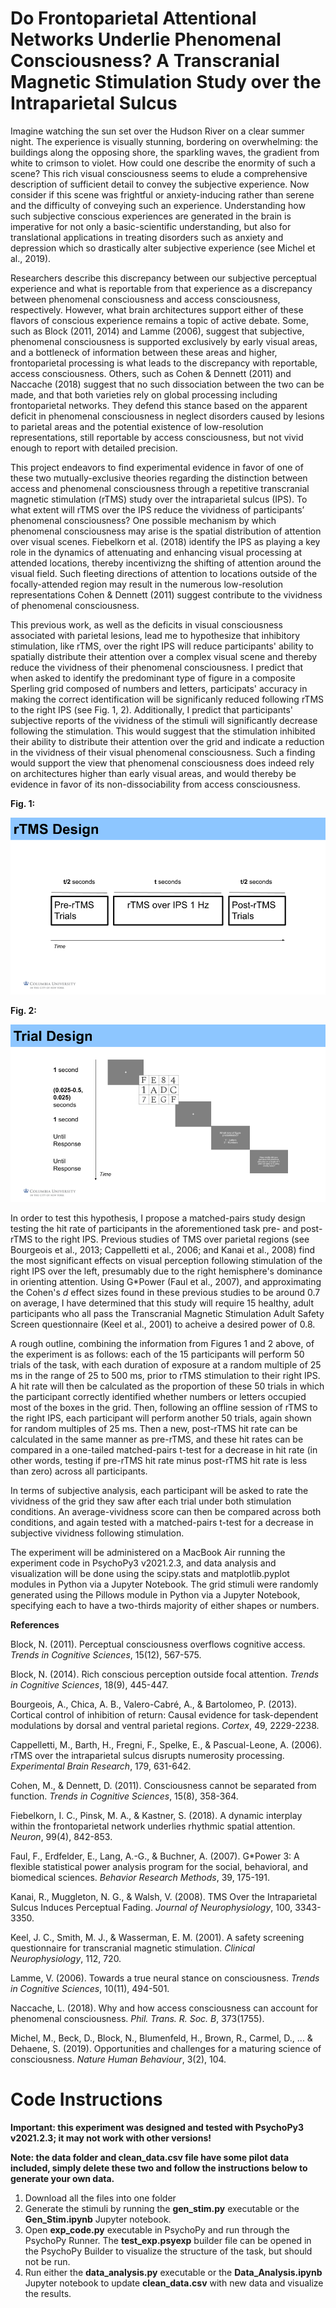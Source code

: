 # Do Frontoparietal Attentional Networks Underlie Phenomenal Consciousness? A Transcranial Magnetic Stimulation Study over the Intraparietal Sulcus

Imagine watching the sun set over the Hudson River on a clear summer night. The experience is visually stunning, bordering on overwhelming: the buildings along the opposing shore, the sparkling waves, the gradient from white to crimson to violet. How could one describe the enormity of such a scene? This rich visual consciousness seems to elude a comprehensive description of sufficient detail to convey the subjective experience. Now consider if this scene was frightful or anxiety-inducing rather than serene and the difficulty of conveying such an experience. Understanding how such subjective conscious experiences are generated in the brain is imperative for not only a basic-scientific understanding, but also for translational applications in treating disorders such as anxiety and depression which so drastically alter subjective experience (see Michel et al., 2019).

Researchers describe this discrepancy between our subjective perceptual experience and what is reportable from that experience as a discrepancy between phenomenal consciousness and access consciousness, respectively. However, what brain architectures support either of these flavors of conscious experience remains a topic of active debate. Some, such as Block (2011, 2014) and Lamme (2006), suggest that subjective, phenomenal consciousness is supported exclusively by early visual areas, and a bottleneck of information between these areas and higher, frontoparietal processing is what leads to the discrepancy with reportable, access consciousness. Others, such as Cohen & Dennett (2011) and Naccache (2018) suggest that no such dissociation between the two can be made, and that both varieties rely on global processing including frontoparietal networks. They defend this stance based on the apparent deficit in phenomenal consciousness in neglect disorders caused by lesions to parietal areas and the potential existence of low-resolution representations, still reportable by access consciousness, but not vivid enough to report with detailed precision.

This project endeavors to find experimental evidence in favor of one of these two mutually-exclusive theories regarding the distinction between access and phenomenal consciousness through a repetitive transcranial magnetic stimulation (rTMS) study over the intraparietal sulcus (IPS). To what extent will rTMS over the IPS reduce the vividness of participants’ phenomenal consciousness? One possible mechanism by which phenomenal consciousness may arise is the spatial distribution of attention over visual scenes. Fiebelkorn et al. (2018) identify the IPS as playing a key role in the dynamics of attenuating and enhancing visual processing at attended locations, thereby incentivizng the shifting of attention around the visual field. Such fleeting directions of attention to locations outside of the focally-attended region may result in the numerous low-resolution representations Cohen & Dennett (2011) suggest contribute to the vividness of phenomenal consciousness. 

This previous work, as well as the deficits in visual consciousness associated with parietal lesions, lead me to hypothesize that inhibitory stimulation, like rTMS, over the right IPS will reduce participants' ability to spatially distribute their attention over a complex visual scene and thereby reduce the vividness of their phenomenal consciousness. I predict that when asked to identify the predominant type of figure in a composite Sperling grid composed of numbers and letters, participats' accuracy in making the correct identification will be significanly reduced following rTMS to the right IPS (see Fig. 1, 2). Additionally, I predict that participants' subjective reports of the vividness of the stimuli will significantly decrease following the stimulation. This would suggest that the stimulation inhibited their ability to distribute their attention over the grid and indicate a reduction in the vividness of their visual phenomenal consciousness. Such a finding would support the view that phenomenal consciousness does indeed rely on architectures higher than early visual areas, and would thereby be evidence in favor of its non-dissociability from access consciousness.

**Fig. 1:**

![Fig. 1: rTMS design](https://github.com/sjh2208/GSP_Paris_Project/blob/main/rtms_design.png?raw=true)

**Fig. 2:**

![Fig. 2: trial design](https://github.com/sjh2208/GSP_Paris_Project/blob/main/trial_design.png?raw=true)

In order to test this hypothesis, I propose a matched-pairs study design testing the hit rate of participants in the aforementioned task pre- and post-rTMS to the right IPS. Previous studies of TMS over parietal regions (see Bourgeois et al., 2013; Cappelletti et al., 2006; and Kanai et al., 2008) find the most significant effects on visual perception following stimulation of the right IPS over the left, presumably due to the right hemisphere's dominance in orienting attention. Using G\*Power (Faul et al., 2007), and approximating the Cohen's _d_ effect sizes found in these previous studies to be around 0.7 on average, I have determined that this study will require 15 healthy, adult participants who all pass the Transcranial Magnetic Stimulation Adult Safety Screen questionnaire (Keel et al., 2001) to acheive a desired power of 0.8.

A rough outline, combining the information from Figures 1 and 2 above, of the experiment is as follows: each of the 15 participants will perform 50 trials of the task, with each duration of exposure at a random multiple of 25 ms in the range of 25 to 500 ms, prior to rTMS stimulation to their right IPS. A hit rate will then be calculated as the proportion of these 50 trials in which the participant correctly identified whether numbers or letters occupied most of the boxes in the grid. Then, following an offline session of rTMS to the right IPS, each participant will perform another 50 trials, again shown for random multiples of 25 ms. Then a new, post-rTMS hit rate can be calculated in the same manner as pre-rTMS, and these hit rates can be compared in a one-tailed matched-pairs t-test for a decrease in hit rate (in other words, testing if pre-rTMS hit rate minus post-rTMS hit rate is less than zero) across all participants.

In terms of subjective analysis, each participant will be asked to rate the vividness of the grid they saw after each trial under both stimulation conditions. An average-vividness score can then be compared across both conditions, and again tested with a matched-pairs t-test for a decrease in subjective vividness following stimulation.

The experiment will be administered on a MacBook Air running the experiment code in PsychoPy3 v2021.2.3, and data analysis and visualization will be done using the scipy.stats and matplotlib.pyplot modules in Python via a Jupyter Notebook. The grid stimuli were randomly generated using the Pillows module in Python via a Jupyter Notebook, specifying each to have a two-thirds majority of either shapes or numbers.


**References**

Block, N. (2011). Perceptual consciousness overflows cognitive access. _Trends in Cognitive Sciences_, 15(12), 567-575.

Block, N. (2014). Rich conscious perception outside focal attention. _Trends in Cognitive Sciences_, 18(9), 445-447.

Bourgeois, A., Chica, A. B., Valero-Cabré, A., & Bartolomeo, P. (2013). Cortical control of inhibition of return: Causal evidence for task-dependent modulations by dorsal and ventral parietal regions. _Cortex_, 49, 2229-2238.

Cappelletti, M., Barth, H., Fregni, F., Spelke, E., & Pascual-Leone, A. (2006). rTMS over the intraparietal sulcus disrupts numerosity processing. _Experimental Brain Research_, 179, 631-642.

Cohen, M., & Dennett, D. (2011). Consciousness cannot be separated from function. _Trends in Cognitive Sciences_, 15(8), 358-364.

Fiebelkorn, I. C., Pinsk, M. A., & Kastner, S. (2018). A dynamic interplay within the frontoparietal network underlies rhythmic spatial attention. _Neuron_, 99(4), 842-853.

Faul, F., Erdfelder, E., Lang, A.-G., & Buchner, A. (2007). G\*Power 3: A flexible statistical power analysis program for the social, behavioral, and biomedical sciences. _Behavior Research Methods_, 39, 175-191.

Kanai, R., Muggleton, N. G., & Walsh, V. (2008). TMS Over the Intraparietal Sulcus Induces Perceptual Fading. _Journal of Neurophysiology_, 100, 3343-3350.

Keel, J. C., Smith, M. J., & Wasserman, E. M. (2001). A safety screening questionnaire for transcranial magnetic stimulation. _Clinical Neurophysiology_, 112, 720.

Lamme, V. (2006). Towards a true neural stance on consciousness. _Trends in Cognitive Sciences_, 10(11), 494-501.

Naccache, L. (2018). Why and how access consciousness can account for phenomenal consciousness. _Phil. Trans. R. Soc. B_, 373(1755).

Michel, M., Beck, D., Block, N., Blumenfeld, H., Brown, R., Carmel, D., ... & Dehaene, S. (2019). Opportunities and challenges for a maturing science of consciousness. _Nature Human Behaviour_, 3(2), 104.

# Code Instructions

**Important: this experiment was designed and tested with PsychoPy3 v2021.2.3; it may not work with other versions!**

**Note: the data folder and clean_data.csv file have some pilot data included, simply delete these two and follow the instructions below to generate your own data.**

1. Download all the files into one folder
2. Generate the stimuli by running the **gen_stim.py** executable or the **Gen_Stim.ipynb** Jupyter notebook.
3. Open **exp_code.py** executable in PsychoPy and run through the PsychoPy Runner. The **test_exp.psyexp** builder file can be opened in the PsychoPy Builder to visualize the structure of the task, but should not be run.
4. Run either the **data_analysis.py** executable or the **Data_Analysis.ipynb** Jupyter notebook to update **clean_data.csv** with new data and visualize the results.
